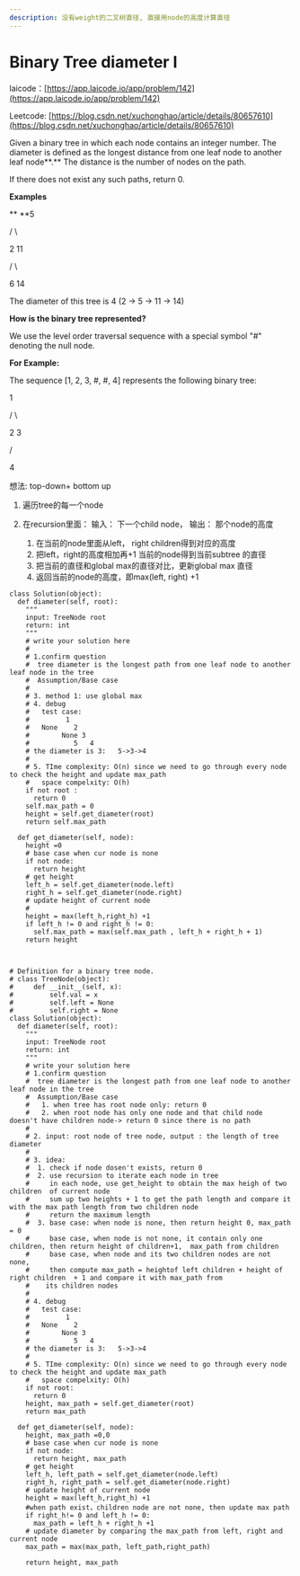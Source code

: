 ```yaml
---
description: 没有weight的二叉树直径, 直接用node的高度计算直径
---
```


# Binary Tree diameter I

laicode：[https://app.laicode.io/app/problem/142](https://app.laicode.io/app/problem/142)

Leetcode: [https://blog.csdn.net/xuchonghao/article/details/80657610](https://blog.csdn.net/xuchonghao/article/details/80657610)

Given a binary tree in which each node contains an integer number. The diameter is defined as the longest distance from one leaf node to another leaf node**.** The distance is the number of nodes on the path.

If there does not exist any such paths, return 0.

**Examples**

**    **5

&#x20; /    \\

2      11

&#x20;    /    \\

&#x20;   6     14

The diameter of this tree is 4 (2 → 5 → 11 → 14)

**How is the binary tree represented?**

We use the level order traversal sequence with a special symbol "#" denoting the null node.

**For Example:**

The sequence \[1, 2, 3, #, #, 4] represents the following binary tree:

&#x20;   1

&#x20; /   \\

&#x20;2     3

&#x20;     /

&#x20;   4

想法: top-down+ bottom up

1. 遍历tree的每一个node
2.  在recursion里面： 输入： 下一个child node， 输出： 那个node的高度

    1. 在当前的node里面从left， right children得到对应的高度
    2. 把left，right的高度相加再+1 当前的node得到当前subtree 的直径
    3. 把当前的直径和global max的直径对比，更新global max 直径
    4. 返回当前的node的高度，即max(left, right) +1



```
class Solution(object):
  def diameter(self, root):
    """
    input: TreeNode root
    return: int
    """
    # write your solution here
    #
    # 1.confirm question
    #  tree diameter is the longest path from one leaf node to another leaf node in the tree
    #  Assumption/Base case 
    #  
    # 3. method 1: use global max 
    # 4. debug
    #   test case:
    #         1
    #   None    2
    #        None 3
    #           5   4
    # the diameter is 3:   5->3->4
    #
    # 5. TIme complexity: O(n) since we need to go through every node to check the height and update max_path
    #   space compelxity: O(h)
    if not root :
      return 0
    self.max_path = 0
    height = self.get_diameter(root)
    return self.max_path 

  def get_diameter(self, node):
    height =0
    # base case when cur node is none
    if not node:
      return height
    # get height
    left_h = self.get_diameter(node.left)
    right_h = self.get_diameter(node.right)
    # update height of current node
    #
    height = max(left_h,right_h) +1
    if left_h != 0 and right_h != 0:
      self.max_path = max(self.max_path , left_h + right_h + 1)
    return height

    
```

```
# Definition for a binary tree node.
# class TreeNode(object):
#     def __init__(self, x):
#         self.val = x
#         self.left = None
#         self.right = None
class Solution(object):
  def diameter(self, root):
    """
    input: TreeNode root
    return: int
    """
    # write your solution here
    # 1.confirm question
    #  tree diameter is the longest path from one leaf node to another leaf node in the tree
    #  Assumption/Base case 
    #   1. when tree has root node only: return 0
    #   2. when root node has only one node and that child node doesn't have children node-> return 0 since there is no path
    #
    # 2. input: root node of tree node, output : the length of tree diameter
    #
    # 3. idea:
    #  1. check if node dosen't exists, return 0
    #  2. use recursion to iterate each node in tree
    #     in each node, use get_height to obtain the max heigh of two children  of current node
    #     sum up two heights + 1 to get the path length and compare it with the max path length from two children node
    #     return the maximum length
    #  3. base case: when node is none, then return height 0, max_path = 0
    #     base case, when node is not none, it contain only one children, then return height of children+1,  max_path from children
    #     base case, when node and its two children nodes are not none,
    #     then compute max_path = heightof left children + height of right children  + 1 and compare it with max_path from 
    #    its children nodes
    #
    # 4. debug
    #   test case:
    #         1
    #   None    2
    #        None 3
    #           5   4
    # the diameter is 3:   5->3->4
    #
    # 5. TIme complexity: O(n) since we need to go through every node to check the height and update max_path
    #   space compelxity: O(h)
    if not root:
      return 0
    height, max_path = self.get_diameter(root)
    return max_path

  def get_diameter(self, node):
    height, max_path =0,0
    # base case when cur node is none
    if not node:
      return height, max_path
    # get height
    left_h, left_path = self.get_diameter(node.left)
    right_h, right_path = self.get_diameter(node.right)
    # update height of current node
    height = max(left_h,right_h) +1
    #when path exist，children node are not none, then update max path 
    if right_h!= 0 and left_h != 0:
      max_path = left_h + right_h +1
    # update diameter by comparing the max_path from left, right and current node
    max_path = max(max_path, left_path,right_path)
        
    return height, max_path

```

